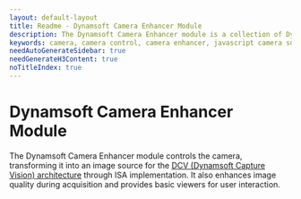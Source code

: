 ```yaml
---
layout: default-layout
title: Readme - Dynamsoft Camera Enhancer Module
description: The Dynamsoft Camera Enhancer module is a collection of Dynamsoft products and their dependent resources. 
keywords: camera, camera control, camera enhancer, javascript camera sdk, javascript, web, typescript
needAutoGenerateSidebar: true
needGenerateH3Content: true
noTitleIndex: true
---
```


# Dynamsoft Camera Enhancer Module 

The Dynamsoft Camera Enhancer module controls the camera, transforming it into an image source for the [DCV (Dynamsoft Capture Vision) architecture](https://www.dynamsoft.com/capture-vision/docs/web/programming/javascript/) through ISA implementation. It also enhances image quality during acquisition and provides basic viewers for user interaction.